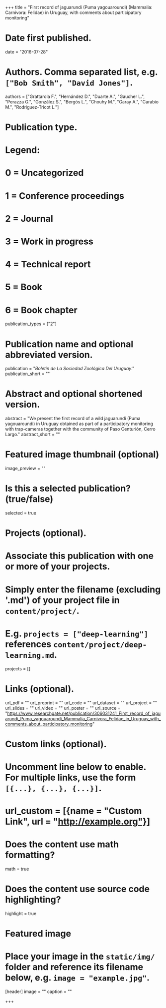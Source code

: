 +++
title = "First record of jaguarundi (Puma yagouaroundi) (Mammalia: Carnivora: Felidae) in Uruguay, with comments about participatory monitoring"

# Date first published.
date = "2016-07-28"

# Authors. Comma separated list, e.g. `["Bob Smith", "David Jones"]`.
authors = ["Grattarola F.", "Hernández D.", "Duarte A.", "Gaucher L.", "Perazza G.", "González S.", "Bergós L.", "Chouhy M.", "Garay A.", "Carabio M.", "Rodriguez-Tricot L."]

# Publication type.
# Legend:
# 0 = Uncategorized
# 1 = Conference proceedings
# 2 = Journal
# 3 = Work in progress
# 4 = Technical report
# 5 = Book
# 6 = Book chapter
publication_types = ["2"]

# Publication name and optional abbreviated version.
publication = "*Boletín de La Sociedad Zoológica Del Uruguay*."
publication_short = ""

# Abstract and optional shortened version.
abstract = "We present the first record of a wild jaguarundi (Puma yagouaroundi) in Uruguay obtained as part of a participatory monitoring with trap-cameras together with the community of Paso Centurión, Cerro Largo."
abstract_short = ""

# Featured image thumbnail (optional)
image_preview = ""

# Is this a selected publication? (true/false)
selected = true

# Projects (optional).
#   Associate this publication with one or more of your projects.
#   Simply enter the filename (excluding '.md') of your project file in `content/project/`.
#   E.g. `projects = ["deep-learning"]` references `content/project/deep-learning.md`.
projects = []

# Links (optional).
url_pdf = ""
url_preprint = ""
url_code = ""
url_dataset = ""
url_project = ""
url_slides = ""
url_video = ""
url_poster = ""
url_source = "https://www.researchgate.net/publication/306031241_First_record_of_jaguarundi_Puma_yagouaroundi_Mammalia_Carnivora_Felidae_in_Uruguay_with_comments_about_participatory_monitoring"

# Custom links (optional).
#   Uncomment line below to enable. For multiple links, use the form `[{...}, {...}, {...}]`.
# url_custom = [{name = "Custom Link", url = "http://example.org"}]

# Does the content use math formatting?
math = true

# Does the content use source code highlighting?
highlight = true

# Featured image
# Place your image in the `static/img/` folder and reference its filename below, e.g. `image = "example.jpg"`.
[header]
image = ""
caption = ""

+++
